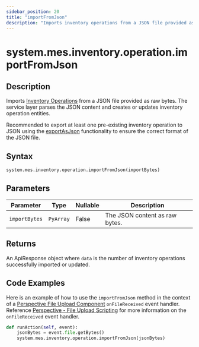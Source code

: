 ```yaml
---
sidebar_position: 20
title: "importFromJson"
description: "Imports inventory operations from a JSON file provided as raw bytes"
---
```


# system.mes.inventory.operation.importFromJson

## Description

Imports [Inventory Operations](../../data-model/inventory-operation-model/inventory-operation) from a JSON file provided as raw bytes.
The service layer parses the JSON content and creates or updates inventory operation entities.

Recommended to export at least one pre-existing inventory operation to JSON using the [exportAsJson](export-as-json.md)
functionality to ensure the correct format of the JSON file.

## Syntax

```python
system.mes.inventory.operation.importFromJson(importBytes)
```

## Parameters

| Parameter     | Type      | Nullable | Description                    |
| ------------- | --------- | -------- | ------------------------------ |
| `importBytes` | `PyArray` | False    | The JSON content as raw bytes. |

## Returns

An ApiResponse object where `data` is the number of inventory operations successfully imported or updated.

## Code Examples

Here is an example of how to use the `importFromJson` method in the context of a [Perspective File Upload Component](https://www.docs.inductiveautomation.com/docs/8.1/appendix/components/perspective-components/perspective-input-palette/perspective-file-upload)
`onFileReceived` event handler. Reference [Perspective - File Upload Scripting](https://www.docs.inductiveautomation.com/docs/8.1/appendix/components/perspective-components/perspective-input-palette/perspective-file-upload/perspective-file-upload-scripting)
for more information on the `onFileReceived` event handler.

```python
def runAction(self, event):
	jsonBytes = event.file.getBytes()
	system.mes.inventory.operation.importFromJson(jsonBytes)
```
